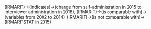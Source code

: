 (IRMARIT)->(indicates)->(change from self-administration in 2015 to interviewer administration in 2016), (IRMARIT)->(is comparable with)->(variables from 2002 to 2014), (IRMARIT)->(is not comparable with)->(IRMARITSTAT in 2015)